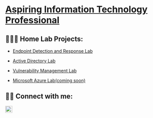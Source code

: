 <h1><br/><a href="https://www.linkedin.com/in/adf83/">Aspiring Information Technology Professional</a></h1>


<h2>👨🏿‍💻 Home Lab Projects:</h2>

  - [Endpoint Detection and Response Lab](https://github.com/4cysec/Endpoint-Detection-and-Response)

  - [Active Directory Lab](https://github.com/4cysec/Active-Directory-Lab/tree/main)

  - [Vulnerability Management Lab](https://github.com/4cysec/Vulnerability-Management-Lab)

  - [Microsoft Azure Lab(coming soon) ]()


<h2> 🤳🏿 Connect with me:</h2>

[<img align="left" alt="AndyFlambert | LinkedIn" width="22px" src="https://cdn.jsdelivr.net/npm/simple-icons@v3/icons/linkedin.svg" />][linkedin]

[linkedin]: https://linkedin.com/in/adf83
